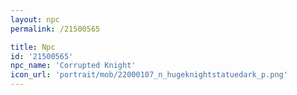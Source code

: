 ```yaml
---
layout: npc
permalink: /21500565

title: Npc
id: '21500565'
npc_name: 'Corrupted Knight'
icon_url: 'portrait/mob/22000107_n_hugeknightstatuedark_p.png'
---
```

